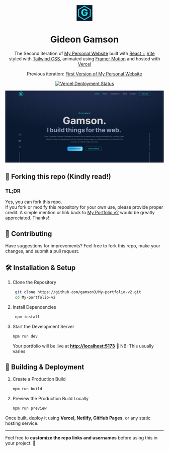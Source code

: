 <div align="center">
  <img alt="Logo" src="https://raw.githubusercontent.com/Gamson3/My-Portfolio-v2/refs/heads/main/public/logo_Icon.svg" width="50" />
</div>
<h1 align="center">
  Gideon Gamson
</h1>
<p align="center">
  The Second iteration of <a href="https://my-portfolio-v2-gamma-seven.vercel.app/" target="_blank">My Personal Website</a> built with <a href="https://www.react.dev/" target="_blank">React +</a> <a href="https://https://v3.vitejs.dev/guide//" target="_blank">Vite</a> 
  <br>
  styled with <a href="https://tailwindcss.com/" target="_blank" >Tailwind CSS</a>, animated using <a href="https://motion.dev/" target="_blank" >Framer Motion</a>
  and hosted with <a href="https://www.vercel.com/" target="_blank">Vercel</a>
</p>
<p align="center">
  Previous iteration:
  <a href="https://gamson3.github.io/My-Portfolio/" target="_blank">First Version of My Personal Website</a>
</p>
<p align="center">
  <a href="https://vercel.com/gamsons-projects/my-portfolio-v2/deployments" target="_blank">
    <img src="https://img.shields.io/github/deployments/gamson3/My-Portfolio-v2/production?label=Vercel&logo=vercel&style=for-the-badge" alt="Vercel Deployment Status" /> 
  </a>
</p>


![demo](src/assets/demo.png)

## 🚨 Forking this repo (Kindly read!)

### TL;DR
Yes, you can fork this repo. <br>
If you fork or modify this repository for your own use, please provide proper credit. A simple mention or link back to [My Portfolio v2](https://my-portfolio-v2-gamma-seven.vercel.app/) would be greatly appreciated. Thanks! 

## 🤝 Contributing
Have suggestions for improvements? Feel free to fork this repo, make your changes, and submit a pull request.


## **🛠 Installation & Setup**  

1. Clone the Repository 
   ```sh
    git clone https://github.com/gamson3/My-portfolio-v2.git
    cd My-portfolio-v2
   ```

2. Install Dependencies  
   ```sh
    npm install
   ```

3. Start the Development Server 
    ```sh
    npm run dev
    ```
    Your portfolio will be live at **[http://localhost:5173](http://localhost:5173)** 🎉  NB: This usually varies

## **🚀 Building & Deployment**  

1. Create a Production Build 
    ```sh
    npm run build
    ```

2. Preview the Production Build Locally
    ```sh
    npm run preview
    ```

Once built, deploy it using **Vercel, Netlify, GitHub Pages**, or any static hosting service.  

---

Feel free to **customize the repo links and usernames** before using this in your project. 🚀